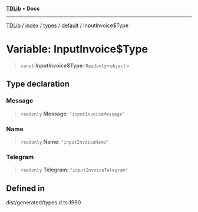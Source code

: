[**TDLib**](../../../../../../README.md) • **Docs**

***

[TDLib](../../../../../../modules.md) / [index](../../../../../README.md) / [types](../../../README.md) / [default](../README.md) / InputInvoice$Type

# Variable: InputInvoice$Type

> `const` **InputInvoice$Type**: `Readonly`\<`object`\>

## Type declaration

### Message

> `readonly` **Message**: `"inputInvoiceMessage"`

### Name

> `readonly` **Name**: `"inputInvoiceName"`

### Telegram

> `readonly` **Telegram**: `"inputInvoiceTelegram"`

## Defined in

dist/generated/types.d.ts:1990
